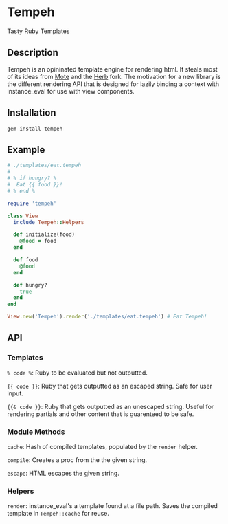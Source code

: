 # Tempeh

Tasty Ruby Templates

## Description

Tempeh is an opininated template engine for rendering html. It steals
most of its ideas from [Mote](https://github.com/soveran/mote)
and the [Herb](https://github.com/frodsan/herb) fork. The motivation for
a new library is the different rendering API that is designed
for lazily binding a context with instance_eval for use with view components.

## Installation

`gem install tempeh`

## Example

```ruby
# ./templates/eat.tempeh
#
# % if hungry? %
#  Eat {{ food }}!
# % end %

require 'tempeh'

class View
  include Tempeh::Helpers

  def initialize(food)
    @food = food
  end

  def food
    @food
  end

  def hungry?
    true
  end
end

View.new('Tempeh').render('./templates/eat.tempeh') # Eat Tempeh!
```

## API

### Templates

`% code %`: Ruby to be evaluated but not outputted.

`{{ code }}`: Ruby that gets outputted as an escaped string. Safe for user input.

`{{& code }}`: Ruby that gets outputted as an unescaped string. Useful for rendering partials and other content that is guarenteed to be safe.

### Module Methods

`cache`: Hash of compiled templates, populated by the `render` helper.

`compile`: Creates a proc from the the given string.

`escape`: HTML escapes the given string.

### Helpers

`render`: instance_eval's a template found at a file path. Saves the compiled template in `Tempeh::cache` for reuse.
